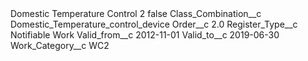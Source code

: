 <?xml version="1.0" encoding="UTF-8"?>
<CustomMetadata xmlns="http://soap.sforce.com/2006/04/metadata" xmlns:xsi="http://www.w3.org/2001/XMLSchema-instance" xmlns:xsd="http://www.w3.org/2001/XMLSchema">
    <label>Domestic Temperature Control 2</label>
    <protected>false</protected>
    <values>
        <field>Class_Combination__c</field>
        <value xsi:type="xsd:string">Domestic_Temperature_control_device</value>
    </values>
    <values>
        <field>Order__c</field>
        <value xsi:type="xsd:double">2.0</value>
    </values>
    <values>
        <field>Register_Type__c</field>
        <value xsi:type="xsd:string">Notifiable Work</value>
    </values>
    <values>
        <field>Valid_from__c</field>
        <value xsi:type="xsd:date">2012-11-01</value>
    </values>
    <values>
        <field>Valid_to__c</field>
        <value xsi:type="xsd:date">2019-06-30</value>
    </values>
    <values>
        <field>Work_Category__c</field>
        <value xsi:type="xsd:string">WC2</value>
    </values>
</CustomMetadata>
